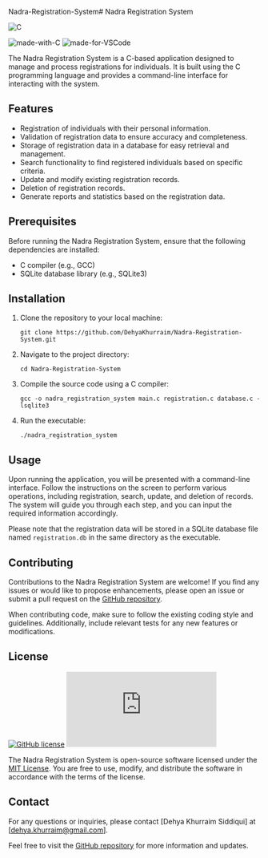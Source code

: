 Nadra-Registration-System# Nadra Registration System

![C](	https://img.shields.io/badge/C-00599C?style=for-the-badge&logo=c&logoColor=white)

![made-with-C](https://img.shields.io/badge/Made%20with-C-1f425f.svg)
![made-for-VSCode](https://img.shields.io/badge/Made%20for-VSCode-1f425f.svg)

The Nadra Registration System is a C-based application designed to manage and process registrations for individuals. It is built using the C programming language and provides a command-line interface for interacting with the system.

## Features

- Registration of individuals with their personal information.
- Validation of registration data to ensure accuracy and completeness.
- Storage of registration data in a database for easy retrieval and management.
- Search functionality to find registered individuals based on specific criteria.
- Update and modify existing registration records.
- Deletion of registration records.
- Generate reports and statistics based on the registration data.

## Prerequisites

Before running the Nadra Registration System, ensure that the following dependencies are installed:

- C compiler (e.g., GCC)
- SQLite database library (e.g., SQLite3)

## Installation

1. Clone the repository to your local machine:

   ```
   git clone https://github.com/DehyaKhurraim/Nadra-Registration-System.git
   ```

2. Navigate to the project directory:

   ```
   cd Nadra-Registration-System
   ```

3. Compile the source code using a C compiler:

   ```
   gcc -o nadra_registration_system main.c registration.c database.c -lsqlite3
   ```

4. Run the executable:

   ```
   ./nadra_registration_system
   ```

## Usage

Upon running the application, you will be presented with a command-line interface. Follow the instructions on the screen to perform various operations, including registration, search, update, and deletion of records. The system will guide you through each step, and you can input the required information accordingly.

Please note that the registration data will be stored in a SQLite database file named `registration.db` in the same directory as the executable.

## Contributing

Contributions to the Nadra Registration System are welcome! If you find any issues or would like to propose enhancements, please open an issue or submit a pull request on the [GitHub repository](https://github.com/DehyaKhurraim/Nadra-Registration-System).

When contributing code, make sure to follow the existing coding style and guidelines. Additionally, include relevant tests for any new features or modifications.

## License
[![GitHub license](https://img.shields.io/github/license/Naereen/StrapDown.js.svg)](https://github.com/DehyaKhurraim/E-Learning-Platform/blob/master/LICENSE)
[![Latest release](https://badgen.net/github/release/Naereen/Strapdown.js)](https://github.com/DehyaKhurraim/E-Learning-Platform/releases)

The Nadra Registration System is open-source software licensed under the [MIT License](LICENSE). You are free to use, modify, and distribute the software in accordance with the terms of the license.

## Contact

For any questions or inquiries, please contact [Dehya Khurraim Siddiqui] at [dehya.khurraim@gmail.com].

Feel free to visit the [GitHub repository](https://github.com/DehyaKhurraim/Nadra-Registration-System) for more information and updates.
